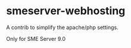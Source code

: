 smeserver-webhosting
====================

A contrib to simplify the apache/php settings.

Only for SME Server 9.0

